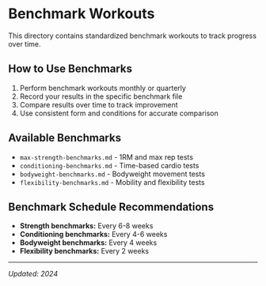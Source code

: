 # Benchmark Workouts

This directory contains standardized benchmark workouts to track progress over time.

## How to Use Benchmarks

1. Perform benchmark workouts monthly or quarterly
2. Record your results in the specific benchmark file
3. Compare results over time to track improvement
4. Use consistent form and conditions for accurate comparison

## Available Benchmarks

- `max-strength-benchmarks.md` - 1RM and max rep tests
- `conditioning-benchmarks.md` - Time-based cardio tests
- `bodyweight-benchmarks.md` - Bodyweight movement tests
- `flexibility-benchmarks.md` - Mobility and flexibility tests

## Benchmark Schedule Recommendations

- **Strength benchmarks:** Every 6-8 weeks
- **Conditioning benchmarks:** Every 4-6 weeks  
- **Bodyweight benchmarks:** Every 4 weeks
- **Flexibility benchmarks:** Every 2 weeks

---
*Updated: 2024*